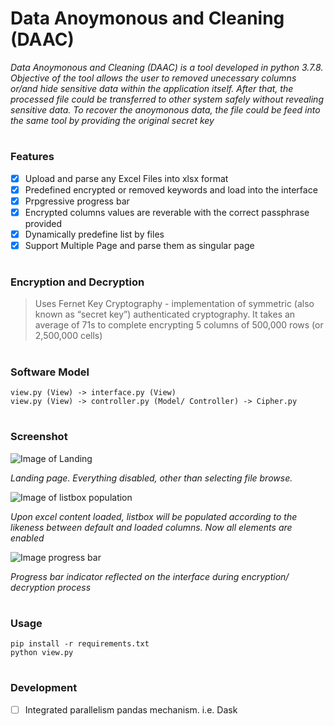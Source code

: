 # Data Anoymonous and Cleaning (DAAC)
*Data Anoymonous and Cleaning (DAAC) is a tool developed in python 3.7.8. Objective of the tool allows the user to removed unecessary 
columns or/and hide sensitive data within the application itself. After that, the processed file could be transferred to other system safely
without revealing sensitive data. To recover the anoymonous data, the file could be feed into the same tool by providing the original secret key*


#
### Features
- [x] Upload and parse any Excel Files into xlsx format
- [x] Predefined encrypted or removed keywords and load into the interface
- [x] Prpgressive progress bar
- [x] Encrypted columns values are reverable with the correct passphrase provided
- [x] Dynamically predefine list by files
- [x] Support Multiple Page and parse them as singular page

#
### Encryption and Decryption
> Uses Fernet Key Cryptography - implementation of symmetric (also known as “secret key”) authenticated cryptography. 
> It takes an average of 71s to complete encrypting 5 columns of 500,000 rows (or 2,500,000 cells)

#
### Software Model
```
view.py (View) -> interface.py (View)
view.py (View) -> controller.py (Model/ Controller) -> Cipher.py
```

#
### Screenshot
![Image of Landing](https://i.ibb.co/hcCQGfz/landing.png)

*Landing page. Everything disabled, other than selecting file browse.*

![Image of listbox population](https://i.ibb.co/dKRjKxX/preload.png)

*Upon excel content loaded, listbox will be populated according to the likeness between default and loaded columns. Now all elements are enabled*

![Image progress bar](https://i.ibb.co/z8GFVWp/encryption.png)

*Progress bar indicator reflected on the interface during encryption/ decryption process*

#
### Usage
```
pip install -r requirements.txt
python view.py
```

#
### Development
- [ ] Integrated parallelism pandas mechanism. i.e. Dask


